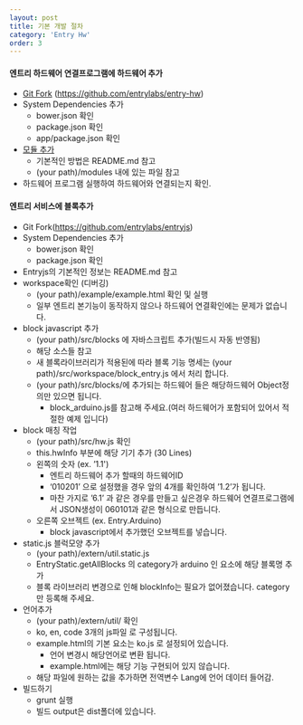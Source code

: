 ```yaml
---
layout: post
title: 기본 개발 절차
category: 'Entry Hw'
order: 3
---
```


#### 엔트리 하드웨어 연결프로그램에 하드웨어 추가
* [Git Fork](https://github.com/entrylabs/entry-hw/wiki/Git-Fork-%EB%B0%A9%EB%B2%95) (https://github.com/entrylabs/entry-hw)
* System Dependencies 추가
    - bower.json 확인
    - package.json 확인
    - app/package.json 확인
* [모듈 추가](../2016-05-03-add_module/)
    - 기본적인 방법은 README.md 참고
    - (your path)/modules 내에 있는 파일 참고
* 하드웨어 프로그램 실행하여 하드웨어와 연결되는지 확인.  

#### 엔트리 서비스에 블록추가  
* Git Fork(https://github.com/entrylabs/entryjs)
* System Dependencies 추가
    - bower.json 확인
    - package.json 확인
* Entryjs의 기본적인 정보는 README.md 참고
* workspace확인 (디버깅)
    - (your path)/example/example.html 확인 및 실행
    - 일부 엔트리 본기능이 동작하지 않으나 하드웨어 연결확인에는 문제가 없습니다.
* block javascript 추가
    - (your path)/src/blocks 에 자바스크립트 추가(빌드시 자동 반영됨)
    - 해당 소스들 참고
    - 새 블록라이브러리가 적용된에 따라 블록 기능 명세는 (your path)/src/workspace/block_entry.js 에서 처리 합니다.
    - (your path)/src/blocks/에 추가되는 하드웨어 들은 해당하드웨어 Object정의만 있으면 됩니다.
        - block_arduino.js를 참고해 주세요.(여러 하드웨어가 포함되어 있어서 적절한 예제 입니다)
* block 매칭 작업
    - (your path)/src/hw.js 확인
    - this.hwInfo 부분에 해당 기기 추가 (30 Lines)
    - 왼쪽의 숫자 (ex. ’1.1')
        - 엔트리 하드웨어 추가 할때의 하드웨어ID
        - ‘010201’ 으로 설정했을 경우 앞의 4개를 확인하여 ’1.2’가 됩니다.
        - 마찬 가지로 ’6.1’ 과 같은 경우를 만들고 싶은경우 하드웨어 연결프로그램에서 JSON생성이 060101과 같은 형식으로 만듭니다.
    - 오른쪽 오브젝트 (ex. Entry.Arduino)
        - block javascript에서 추가했던 오브젝트를 넣습니다.
* static.js 블럭모양 추가
    - (your path)/extern/util.static.js
    - EntryStatic.getAllBlocks 의 category가 arduino 인 요소에 해당 블록명 추가
    - 블록 라이브러리 변경으로 인해 blockInfo는 필요가 없어졌습니다. category만 등록해 주세요.
* 언어추가 
    - (your path)/extern/util/ 확인
    - ko, en, code 3개의 js파일 로 구성됩니다.
    - example.html의 기본 요소는 ko.js 로 설정되어 있습니다.
        - 언어 변경시 해당언어로 변환 됩니다.
        - example.html에는 해당 기능 구현되어 있지 않습니다.
    - 해당 파일에 원하는 값을 추가하면 전역변수 Lang에 언어 데이터 들어감.
* 빌드하기 
    - grunt 실행
    - 빌드 output은 dist폴더에 있습니다.  
    
